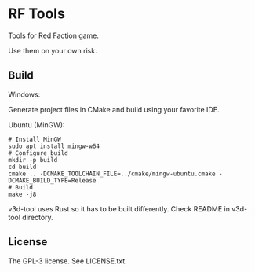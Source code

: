 RF Tools
========

Tools for Red Faction game.

Use them on your own risk.

Build
-----

Windows:

Generate project files in CMake and build using your favorite IDE.

Ubuntu (MinGW):

    # Install MinGW
    sudo apt install mingw-w64
    # Configure build
    mkdir -p build
    cd build
    cmake .. -DCMAKE_TOOLCHAIN_FILE=../cmake/mingw-ubuntu.cmake -DCMAKE_BUILD_TYPE=Release
    # Build
    make -j8

v3d-tool uses Rust so it has to be built differently. Check README in v3d-tool directory.

License
-------
The GPL-3 license. See LICENSE.txt.
